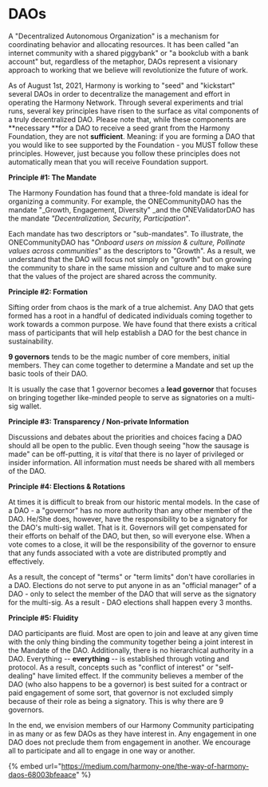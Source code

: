 # DAOs

A "Decentralized Autonomous Organization" is a mechanism for coordinating behavior and allocating resources. It has been called "an internet community with a shared piggybank" or "a bookclub with a bank account" but, regardless of the metaphor, DAOs represent a visionary approach to working that we believe will revolutionize the future of work.

As of August 1st, 2021, Harmony is working to "seed" and "kickstart" several DAOs in order to decentralize the management and effort in operating the Harmony Network. Through several experiments and trial runs, several key principles have risen to the surface as vital components of a truly decentralized DAO. Please note that, while these components are **necessary **for a DAO to receive a seed grant from the Harmony Foundation, they are not **sufficient**.  Meaning: if you are forming a DAO that you would like to see supported by the Foundation - you MUST follow these principles. However, just because you follow these principles does not automatically mean that you will receive Foundation support.

**Principle #1: The Mandate**

The Harmony Foundation has found that a three-fold mandate is ideal for organizing a community. For example, the ONECommunityDAO has the mandate "_Growth, Engagement, Diversity" _and the ONEValidatorDAO has the mandate _"Decentralization, Security, Participation_". 

Each mandate has two descriptors or "sub-mandates". To illustrate, the ONECommunityDAO has "_Onboard users on mission & culture, Pollinate values across communities_" as the descriptors to "Growth". As a result, we understand that the DAO will focus not simply on "growth" but on growing the community to share in the same mission and culture and to make sure that the values of the project are shared across the community. 

**Principle #2: Formation**

Sifting order from chaos is the mark of a true alchemist. Any DAO that gets formed has a root in a handful of dedicated individuals coming together to work towards a common purpose. We have found that there exists a critical mass of participants that will help establish a DAO for the best chance in sustainability. 

**9 governors** tends to be the magic number of core members, initial members. They can come together to determine a Mandate and set up the basic tools of their DAO. 

It is usually the case that 1 governor becomes a **lead governor** that focuses on bringing together like-minded people to serve as signatories on a multi-sig wallet. 

**Principle #3: Transparency / Non-private Information**

Discussions and debates about the priorities and choices facing a DAO should all be open to the public. Even though seeing "how the sausage is made" can be off-putting, it is _vital_ that there is no layer of privileged or insider information. All information must needs be shared with all members of the DAO. 

**Principle #4: Elections & Rotations**

At times it is difficult to break from our historic mental models. In the case of a DAO - a "governor" has no more authority than any other member of the DAO. He/She does, however, have the responsibility to be a signatory for the DAO's multi-sig wallet. That is it. Governors will get compensated for their efforts on behalf of the DAO, but then, so will everyone else. When a vote comes to a close, it will be the responsibility of the governor to ensure that any funds associated with a vote are distributed promptly and effectively. 

As a result, the concept of "terms" or "term limits" don't have corollaries in a DAO. Elections do not serve to put anyone in as an "official manager" of a DAO - only to select the member of the DAO that will serve as the signatory for the multi-sig. As a result - DAO elections shall happen every 3 months. 

**Principle #5: Fluidity**

DAO participants are fluid. Most are open to join and leave at any given time with the only thing binding the community together being a joint interest in the Mandate of the DAO. Additionally, there is no hierarchical authority in a DAO. Everything -- **everything** -- is established through voting and protocol. As a result, concepts such as "conflict of interest" or "self-dealing" have limited effect. If the community believes a member of the DAO (who also happens to be a governor) is best suited for a contract or paid engagement of some sort, that governor is not excluded simply because of their role as being a signatory. This is why there are 9 governors. 

In the end, we envision members of our Harmony Community participating in as many or as few DAOs as they have interest in. Any engagement in one DAO does not preclude them from engagement in another. We encourage all to participate and all to engage in one way or another.

{% embed url="https://medium.com/harmony-one/the-way-of-harmony-daos-68003bfeaace" %}

